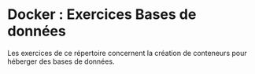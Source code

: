 # Docker : Exercices Bases de données

Les exercices de ce répertoire concernent la création de conteneurs pour héberger des bases de données.